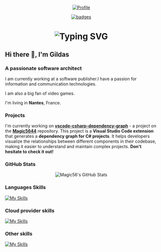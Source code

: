 
<div align="center">

[![Profile](https://images.weserv.nl/?url=avatars.githubusercontent.com/u/9008942?v=4&h=300&w=300&fit=cover&mask=circle&maxage=7d)](https://github.com/magic5656)

[![badges](https://badges.pufler.dev/visits/magic5656/badge-it)](https://badges.pufler.dev)

</div>

<div align="center">
    <h1>
        <img src="https://readme-typing-svg.herokuapp.com?font=Jetbrains+mono&size=40&duration=3000&color=0176c0&center=true&vCenter=true&width=435&lines=Hey..+I'm+Gildas;This+is..;..my+Github..;" alt="Typing SVG"/>
    </h1>
</div>

## Hi there 👋, I'm Gildas

### A passionate software architect

I am currently working at a software publisher.I have a passion for information and communication technologies.

I am also a big fan of video games.

I'm living in **Nantes**, France.

### Projects

I'm currently working on [**vscode-csharp-dependency-graph**](https://github.com/magic5644/vscode-csharp-dependency-graph) - a project on the [**Magic5644**](https://github.com/magic5644/magic5644) repository.
This project is a **Visual Studio Code extension** that generates a **dependency graph for C# projects**. It helps developers visualize the relationships between different components in their codebase, making it easier to understand and maintain complex projects.
**Don't hesitate to check it out!**

### GitHub Stats

<div align="center">
    <img src="https://github-profile-summary-cards.vercel.app/api/cards/profile-details?username=magic5644&theme=default" alt="Magic56's GitHub Stats"/>
</div>

<div align="center"
    <img src="https://github-profile-summary-cards.vercel.app/api/cards/stats?username=magic5644&theme=default" alt="Magic56's GitHub Stats"/>
</div>

### Languages Skills

[![My Skills](https://skillicons.dev/icons?i=dotnet,cs,cpp,java,go,js,angular,vue,flutter)](https://skillicons.dev)

### Cloud provider skills

[![My Skills](https://skillicons.dev/icons?i=azure,gcp)](https://skillicons.dev)

### Other skills

[![My Skills](https://skillicons.dev/icons?i=docker,kubernetes,git,github)](https://skillicons.dev)
